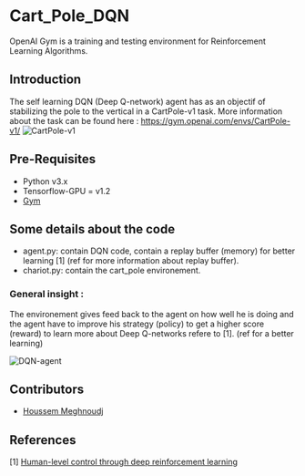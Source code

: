 # Cart_Pole_DQN
OpenAI Gym is a training and testing environment for Reinforcement Learning Algorithms.

## Introduction
The self learning DQN (Deep Q-network) agent has as an objectif of stabilizing the pole to the vertical in a CartPole-v1 task.
More information about the task can be found here : https://gym.openai.com/envs/CartPole-v1/
![CartPole-v1](https://cdn-images-1.medium.com/max/1600/1*oMSg2_mKguAGKy1C64UFlw.gif)

## Pre-Requisites
* Python v3.x
* Tensorflow-GPU = v1.2
* [Gym](https://github.com/openai/gym)

## Some details about the code
* agent.py: contain DQN code, contain a replay buffer (memory) for better learning [1] (ref for more information about replay buffer).
* chariot.py: contain the cart_pole environement. 

### General insight :
The environement gives feed back to the agent on how well he is doing and the agent have to improve his strategy (policy) to get a higher score (reward)
to learn more about Deep Q-networks refere to [1]. (ref for a better learning)

![DQN-agent](https://user-images.githubusercontent.com/48867769/91851317-3e549400-ec5f-11ea-8015-88931e568863.png)

## Contributors
* [Houssem Meghnoudj](mailto:houssem.meghnoudj@gmail.com)

## References
[1] [Human-level control through deep reinforcement learning](https://www.nature.com/articles/nature14236)
